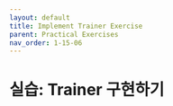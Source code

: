 ```yaml
---
layout: default
title: Implement Trainer Exercise
parent: Practical Exercises
nav_order: 1-15-06
---
```


# 실습: Trainer 구현하기

